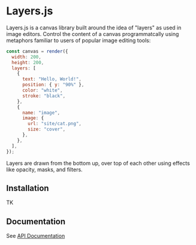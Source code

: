 # Layers.js

Layers.js is a canvas library built around the idea of "layers" as used in image editors. Control the content of a canvas programmatcally using metaphors familiar to users of popular image editing tools:

```js
const canvas = render({
  width: 200,
  height: 200,
  layers: [
    {
      text: "Hello, World!",
      position: { y: "90%" },
      color: "white",
      stroke: "black",
    },
    {
      name: "image",
      image: {
        url: "site/cat.png",
        size: "cover",
      },
    },
  ],
});
```

Layers are drawn from the bottom up, over top of each other using effects like opacity, masks, and filters.

## Installation

TK

## Documentation

See [API Documentation](https://github.com/potch/layers.js/blob/main/API.md)
